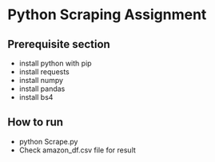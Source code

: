 # Python Scraping Assignment

## Prerequisite section 

- install python with pip
- install requests
- install numpy
- install pandas
- install bs4

## How to run 

- python Scrape.py
- Check amazon_df.csv file for result

